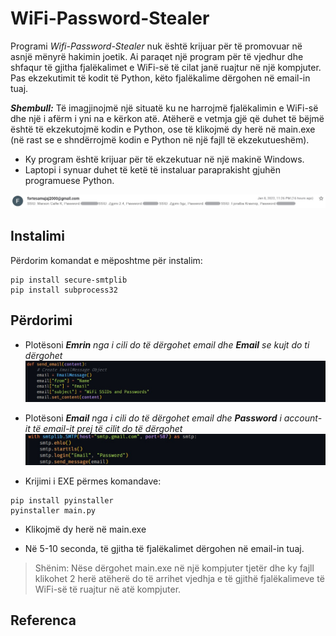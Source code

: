 # WiFi-Password-Stealer
Programi *Wifi-Password-Stealer* nuk është krijuar për të promovuar në asnjë mënyrë hakimin joetik. Ai paraqet një program për të vjedhur dhe shfaqur të gjitha fjalëkalimet e WiFi-së të cilat janë ruajtur në një kompjuter. Pas ekzekutimit të kodit të Python, këto fjalëkalime dërgohen në email-in tuaj.

**_Shembull:_**  Të imagjinojmë një situatë ku ne harrojmë fjalëkalimin e WiFi-së dhe një i afërm i yni na e kërkon atë. Atëherë e vetmja gjë që duhet të bëjmë është të ekzekutojmë kodin e Python, ose të klikojmë dy herë në main.exe (në rast se e shndërrojmë kodin e Python në një fajll të ekzekutueshëm).

* Ky program është krijuar për të ekzekutuar në një makinë Windows.
* Laptopi i synuar duhet të ketë të instaluar paraprakisht gjuhën programuese Python.

![github-small](/pictures/email.jpg)

## Instalimi
Përdorim komandat e mëposhtme për instalim:

```
pip install secure-smtplib
pip install subprocess32

```

## Përdorimi
* Plotësoni _**Emrin** nga i cili do të dërgohet email dhe **Email** se kujt do ti dërgohet_
![github-small](/pictures/emailmessage.jpg)

* Plotësoni _**Email** nga i cili do të dërgohet email dhe **Password** i account-it të email-it prej të cilit do të dërgohet_
![github-small](/pictures/emaillogin.jpg)

* Krijimi i EXE përmes komandave:

```
pip install pyinstaller
pyinstaller main.py

```
* Klikojmë dy herë në main.exe

* Në 5-10 seconda, të gjitha të fjalëkalimet dërgohen në email-in tuaj.

> Shënim: Nëse dërgohet main.exe në një kompjuter tjetër dhe ky fajll klikohet 2 herë atëherë do të arrihet vjedhja e të gjithë fjalëkalimeve të WiFi-së të ruajtur në atë kompjuter.

## Referenca

[^1]: Sqarimi se si të realizohet projekti u mundësua nga: [David Bombal](https://www.youtube.com/watch?v=SzYKzAHsdMg&t=238s).
[^2]: Referencimi kryesor i projektit është: [Windows10-WiFi-Email](https://github.com/davidbombal/red-python-scripts/blob/main/windows10-wifi-email.py).